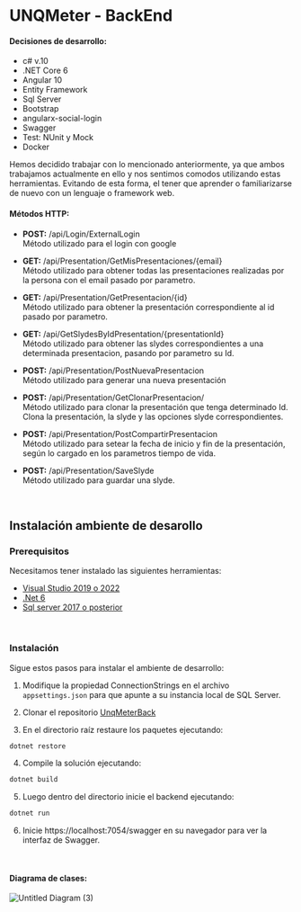# UNQMeter - BackEnd
<h4>Decisiones de desarrollo:</h4> 

* c# v.10
* .NET Core 6
* Angular 10
* Entity Framework
* Sql Server
* Bootstrap
* angularx-social-login
* Swagger
* Test: NUnit y Mock
* Docker

Hemos decidido trabajar con lo mencionado anteriormente, ya que ambos trabajamos actualmente en ello y nos sentimos comodos utilizando estas herramientas. Evitando de esta forma, el tener que aprender o familiarizarse de nuevo con un lenguaje o framework web. 


<h4>Métodos HTTP: </h4>

* <b>POST:</b> /api/Login/ExternalLogin <br>
Método utilizado para el login con google

* <b>GET:</b> /api/Presentation/GetMisPresentaciones/{email} <br>
Método utilizado para obtener todas las presentaciones realizadas por la persona con el email pasado por parametro.

* <b>GET:</b> /api/Presentation/GetPresentacion/{id} <br>
Método utilizado para obtener la presentación correspondiente al id pasado por parametro.

* <b>GET:</b> /api/GetSlydesByIdPresentation/{presentationId} <br>
Método utilizado para obtener las slydes correspondientes a una determinada presentacion, pasando por parametro su Id.

* <b>POST:</b> /api/Presentation/PostNuevaPresentacion <br>
Método utilizado para generar una nueva presentación

* <b>POST:</b> /api/Presentation/GetClonarPresentacion/ <br>
Método utilizado para clonar la presentación que tenga determinado Id. Clona la presentación, la slyde y las opciones slyde correspondientes.

* <b>POST:</b> /api/Presentation/PostCompartirPresentacion <br>
Método utilizado para setear la fecha de inicio y fin de la presentación, según lo cargado en los parametros tiempo de vida. 

* <b>POST:</b> /api/Presentation/SaveSlyde <br>
Método utilizado para guardar una slyde.

<br/>

## Instalación ambiente de desarollo

### Prerequisitos
Necesitamos tener instalado las siguientes herramientas:

* [Visual Studio 2019 o 2022](https://visualstudio.microsoft.com/downloads/)
* [.Net 6](https://dotnet.microsoft.com/en-us/download/dotnet/6.0)
* [Sql server 2017 o posterior](https://www.microsoft.com/en-us/sql-server/sql-server-downloads) 

<br/>

### Instalación
Sigue estos pasos para instalar el ambiente de desarrollo:

1. Modifique la propiedad ConnectionStrings en el archivo ```appsettings.json``` para que apunte a su instancia local de SQL Server. 

2. Clonar el repositorio [UnqMeterBack](https://github.com/natirodriguez/unqmeter.back)
3. En el directorio raíz restaure los paquetes ejecutando:
```csharp
dotnet restore
```
4. Compile la solución ejecutando:
```csharp
dotnet build
```
5. Luego dentro del directorio inicie el backend ejecutando:
```csharp
dotnet run
```

6. Inicie https://localhost:7054/swagger en su navegador para ver la interfaz de Swagger.
<br/>

<h4>Diagrama de clases: </h4>

![Untitled Diagram (3)](https://user-images.githubusercontent.com/1548366/193464258-ee132e87-a796-4749-8006-175292dc06f0.jpg)


